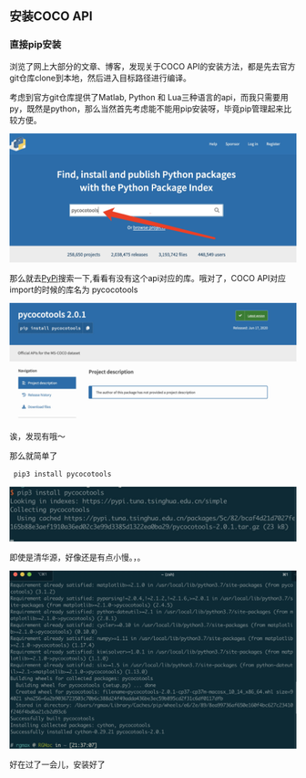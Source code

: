 ## 安装COCO API

### 直接pip安装

浏览了网上大部分的文章、博客，发现关于COCO API的安装方法，都是先去官方git仓库clone到本地，然后进入目标路径进行编译。

考虑到官方git仓库提供了Matlab, Python 和 Lua三种语言的api，而我只需要用py，既然是python，那么当然首先考虑能不能用pip安装呀，毕竟pip管理起来比较方便。

<img src="./1.png" alt="1" style="zoom:50%;" />

那么就去[PyPi](https://pypi.org/)搜索一下,看看有没有这个api对应的库。哦对了，COCO API对应import的时候的库名为 pycocotools

<img src="./2.png" alt="2" style="zoom:50%;" />

诶，发现有哦～

那么就简单了

```python
 pip3 install pycocotools
```

<img src="./3.png" alt="3" style="zoom:50%;" />

即使是清华源，好像还是有点小慢。，。

<img src="./4.png" alt="4" style="zoom:50%;" />

好在过了一会儿，安装好了

